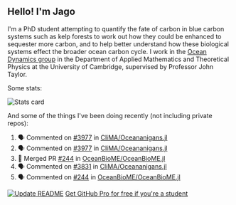 ## Hello! I'm Jago

I'm a PhD student attempting to quantify the fate of carbon in blue carbon systems such as kelp forests to work out how they could be enhanced to sequester more carbon, and to help better understand how these biological systems effect the broader ocean carbon cycle. I work in the <a href="https://www.damtp.cam.ac.uk/user/jrt51/" class="emph">Ocean Dynamics group</a> in the Department of Applied Mathematics and Theoretical Physics at the University of Cambridge, supervised by Professor John Taylor.

Some stats:
<!--
![](https://raw.githubusercontent.com/jagoosw/jagoosw/main/profile-summary-card-output/nord_dark/0-profile-details.svg)
![](https://raw.githubusercontent.com/jagoosw/jagoosw/main/profile-summary-card-output/nord_dark/3-stats.svg)
![](https://raw.githubusercontent.com/jagoosw/jagoosw/main/profile-summary-card-output/nord_dark/4-productive-time.svg)
-->
![Stats card](https://github-readme-stats.vercel.app/api?username=jagoosw&count_private=true&show_icons=true&theme=transparent&hide_title=true&rank_icon=percentile&show=reviews)

And some of the things I've been doing recently (not including private repos):
<!--START_SECTION:activity-->
1. 🗣 Commented on [#3977](https://github.com/CliMA/Oceananigans.jl/pull/3977#issuecomment-2625152398) in [CliMA/Oceananigans.jl](https://github.com/CliMA/Oceananigans.jl)
2. 🗣 Commented on [#3977](https://github.com/CliMA/Oceananigans.jl/pull/3977#issuecomment-2624473382) in [CliMA/Oceananigans.jl](https://github.com/CliMA/Oceananigans.jl)
3. 🎉 Merged PR [#244](https://github.com/OceanBioME/OceanBioME.jl/pull/244) in [OceanBioME/OceanBioME.jl](https://github.com/OceanBioME/OceanBioME.jl)
4. 🗣 Commented on [#3831](https://github.com/CliMA/Oceananigans.jl/issues/3831#issuecomment-2614069427) in [CliMA/Oceananigans.jl](https://github.com/CliMA/Oceananigans.jl)
5. 🗣 Commented on [#244](https://github.com/OceanBioME/OceanBioME.jl/pull/244#issuecomment-2612815276) in [OceanBioME/OceanBioME.jl](https://github.com/OceanBioME/OceanBioME.jl)
<!--END_SECTION:activity-->


[![Update README](https://github.com/jagoosw/jagoosw/actions/workflows/update-readme.yml/badge.svg)](https://github.com/jagoosw/jagoosw/actions/workflows/update-readme.yml)
[Get GitHub Pro for free if you're a student](https://education.github.com/pack)

